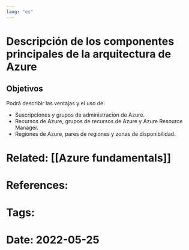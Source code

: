 ```yaml
---
lang: "es"
---
```


# Descripción de los componentes principales de la arquitectura de Azure
## Objetivos

Podrá describir las ventajas y el uso de:

- Suscripciones y grupos de administración de Azure.
- Recursos de Azure, grupos de recursos de Azure y Azure Resource Manager.
- Regiones de Azure, pares de regiones y zonas de disponibilidad.



# Related: [[Azure fundamentals]]
# References:
# Tags:
# Date: 2022-05-25